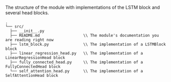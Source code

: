 The structure of the module with implementations of the LSTM block and several head blocks.
```text
.
└── src/
  ├── __init__.py
  ├── README.md                   \\ The module's documentation you are reading right now
  ├── lstm_block.py               \\ The implementation of a LSTMBlock block
  ├── linear_regression_head.py   \\ The implementation of a LinearRegressionHead block
  ├── fully_connected_head.py     \\ The implementation of a FullyConnectedHead block
  └── self_attention_head.py      \\ The implementation of a SelfAttentionHead block
```
